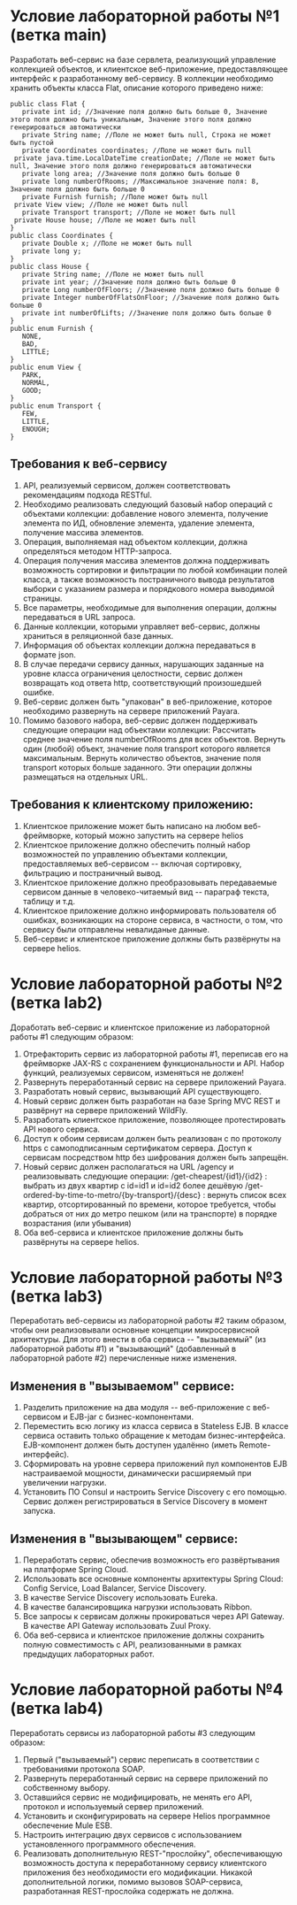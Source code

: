 
# Условие лабораторной работы №1 (ветка main)
Разработать веб-сервис на базе сервлета, реализующий управление коллекцией объектов, и клиентское веб-приложение, предоставляющее интерфейс к разработанному веб-сервису. В коллекции необходимо хранить объекты класса Flat, описание которого приведено ниже:
 ```
public class Flat {
	private int id; //Значение поля должно быть больше 0, Значение этого поля должно быть уникальным, Значение этого поля должно генерироваться автоматически
	private String name; //Поле не может быть null, Строка не может быть пустой
	private Coordinates coordinates; //Поле не может быть null
  private java.time.LocalDateTime creationDate; //Поле не может быть null, Значение этого поля должно генерироваться автоматически
	private long area; //Значение поля должно быть больше 0
	private long numberOfRooms; //Максимальное значение поля: 8, Значение поля должно быть больше 0
	private Furnish furnish; //Поле может быть null
  private View view; //Поле не может быть null
	private Transport transport; //Поле не может быть null
  private House house; //Поле не может быть null
}
public class Coordinates {
    private Double x; //Поле не может быть null
	private long y;
}
public class House {
    private String name; //Поле не может быть null
	private int year; //Значение поля должно быть больше 0
	private Long numberOfFloors; //Значение поля должно быть больше 0
	private Integer numberOfFlatsOnFloor; //Значение поля должно быть больше 0
	private int numberOfLifts; //Значение поля должно быть больше 0
}
public enum Furnish {
    NONE,
    BAD,
    LITTLE;
}
public enum View {
    PARK,
    NORMAL,
    GOOD;
}
public enum Transport {
    FEW,
	LITTLE,
	ENOUGH;
}
 ```
 
## Требования к веб-сервису
1) API, реализуемый сервисом, должен соответствовать рекомендациям подхода RESTful.
2) Необходимо реализовать следующий базовый набор операций с объектами коллекции: добавление нового элемента, получение элемента по ИД, обновление элемента, удаление элемента, получение массива элементов.
3) Операция, выполняемая над объектом коллекции, должна определяться методом HTTP-запроса.
4) Операция получения массива элементов должна поддерживать возможность сортировки и фильтрации по любой комбинации полей класса, а также возможность постраничного вывода результатов выборки с указанием размера и порядкового номера выводимой страницы.
5) Все параметры, необходимые для выполнения операции, должны передаваться в URL запроса.
6) Данные коллекции, которыми управляет веб-сервис, должны храниться в реляционной базе данных.
7) Информация об объектах коллекции должна передаваться в формате json.
8) В случае передачи сервису данных, нарушающих заданные на уровне класса ограничения целостности, сервис должен возвращать код ответа http, соответствующий произошедшей ошибке.
9) Веб-сервис должен быть "упакован" в веб-приложение, которое необходимо развернуть на сервере приложений Payara.
10) Помимо базового набора, веб-сервис должен поддерживать следующие операции над объектами коллекции:
Рассчитать среднее значение поля numberOfRooms для всех объектов.
Вернуть один (любой) объект, значение поля transport которого является максимальным.
Вернуть количество объектов, значение поля transport которых больше заданного.
Эти операции должны размещаться на отдельных URL.

## Требования к клиентскому приложению:
1) Клиентское приложение может быть написано на любом веб-фреймворке, который можно запустить на сервере helios
2) Клиентское приложение должно обеспечить полный набор возможностей по управлению объектами коллекции, предоставляемых веб-сервисом -- включая сортировку, фильтрацию и постраничный вывод.
3) Клиентское приложение должно преобразовывать передаваемые сервисом данные в человеко-читаемый вид -- параграф текста, таблицу и т.д.
4) Клиентское приложение должно информировать пользователя об ошибках, возникающих на стороне сервиса, в частности, о том, что сервису были отправлены невалиданые данные.
5) Веб-сервис и клиентское приложение должны быть развёрнуты на сервере helios.


# Условие лабораторной работы №2 (ветка lab2)

Доработать веб-сервис и клиентское приложение из лабораторной работы #1 следующим образом:
1) Отрефакторить сервис из лабораторной работы #1, переписав его на фреймворке JAX-RS с сохранением функциональности и API. Набор функций, реализуемых сервисом, изменяться не должен!
2) Развернуть переработанный сервис на сервере приложений Payara.
3) Разработать новый сервис, вызывающий API существующего.
4) Новый сервис должен быть разработан на базе Spring MVC REST и развёрнут на сервере приложений WildFly.
5) Разработать клиентское приложение, позволяющее протестировать API нового сервиса.
6) Доступ к обоим сервисам должен быть реализован с по протоколу https с самоподписанным сертификатом сервера. Доступ к сервисам посредством http без шифрования должен быть запрещён.
7) Новый сервис должен располагаться на URL /agency и реализовывать следующие операции:
/get-cheapest/{id1}/{id2} : выбрать из двух квартир с id=id1 и id=id2 более дешёвую
/get-ordered-by-time-to-metro/{by-transport}/{desc} : вернуть список всех квартир, отсортированный по времени, которое требуется, чтобы добраться от них до метро пешком (или на транспорте) в порядке возрастания (или убывания)
8) Оба веб-сервиса и клиентское приложение должны быть развёрнуты на сервере helios.

# Условие лабораторной работы №3 (ветка lab3)

Переработать веб-сервисы из лабораторной работы #2 таким образом, чтобы они реализовывали основные концепции микросервисной архитектуры. Для этого внести в оба сервиса -- "вызываемый" (из лабораторной работы #1) и "вызывающий" (добавленный в лабораторной работе #2) перечисленные ниже изменения.
## Изменения в "вызываемом" сервисе:
1) Разделить приложение на два модуля -- веб-приложение с веб-сервисом и EJB-jar с бизнес-компонентами.
2) Переместить всю логику из класса сервиса в Stateless EJB. В классе сервиса оставить только обращение к методам бизнес-интерфейса. EJB-компонент должен быть доступен удалённо (иметь Remote-интерфейс).
3) Сформировать на уровне сервера приложений пул компонентов EJB настраиваемой мощности, динамически расширяемый при увеличении нагрузки.
4) Установить ПО Consul и настроить Service Discovery с его помощью. Сервис должен регистрироваться в Service Discovery в момент запуска.
## Изменения в "вызывающем" сервисе:
1) Переработать сервис, обеспечив возможность его развёртывания на платформе Spring Cloud.
2) Использовать все основные компоненты архитектуры Spring Cloud: Config Service, Load Balancer, Service Discovery.
3) В качестве Service Discovery использовать Eureka.
4) В качестве балансировщика нагрузки использовать Ribbon.
5) Все запросы к сервисам должны прокироваться через API Gateway. В качестве API Gateway использовать Zuul Proxy.
6) Оба веб-сервиса и клиентское приложение должны сохранить полную совместимость с API, реализованными в рамках предыдущих лабораторных работ.

# Условие лабораторной работы №4 (ветка lab4)

Переработать сервисы из лабораторной работы #3 следующим образом:

1) Первый ("вызываемый") сервис переписать в соответствии с требованиями протокола SOAP.
2) Развернуть переработанный сервис на сервере приложений по собственному выбору.
3) Оставшийся сервис не модифицировать, не менять его API, протокол и используемый сервер приложений.
4) Установить и сконфигурировать на сервере Helios программное обеспечение Mule ESB.
5) Настроить интеграцию двух сервисов с использованием установленного программного обеспечения.
6) Реализовать дополнительную REST-"прослойку", обеспечивающую возможность доступа к переработанному сервису клиентского приложения без необходимости его модификации. Никакой дополнительной логики, помимо вызовов SOAP-сервиса, разработанная REST-прослойка содержать не должна.


